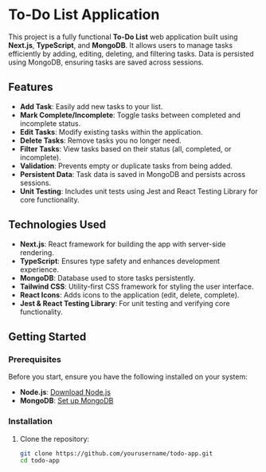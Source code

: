# To-Do List Application

This project is a fully functional **To-Do List** web application built using **Next.js**, **TypeScript**, and **MongoDB**. It allows users to manage tasks efficiently by adding, editing, deleting, and filtering tasks. Data is persisted using MongoDB, ensuring tasks are saved across sessions.

## Features

- **Add Task**: Easily add new tasks to your list.
- **Mark Complete/Incomplete**: Toggle tasks between completed and incomplete status.
- **Edit Tasks**: Modify existing tasks within the application.
- **Delete Tasks**: Remove tasks you no longer need.
- **Filter Tasks**: View tasks based on their status (all, completed, or incomplete).
- **Validation**: Prevents empty or duplicate tasks from being added.
- **Persistent Data**: Task data is saved in MongoDB and persists across sessions.
- **Unit Testing**: Includes unit tests using Jest and React Testing Library for core functionality.

## Technologies Used

- **Next.js**: React framework for building the app with server-side rendering.
- **TypeScript**: Ensures type safety and enhances development experience.
- **MongoDB**: Database used to store tasks persistently.
- **Tailwind CSS**: Utility-first CSS framework for styling the user interface.
- **React Icons**: Adds icons to the application (edit, delete, complete).
- **Jest & React Testing Library**: For unit testing and verifying core functionality.

## Getting Started

### Prerequisites

Before you start, ensure you have the following installed on your system:

- **Node.js**: [Download Node.js](https://nodejs.org)
- **MongoDB**: [Set up MongoDB](https://www.mongodb.com/atlas/database)

### Installation

1. Clone the repository:

   ```bash
   git clone https://github.com/yourusername/todo-app.git
   cd todo-app
